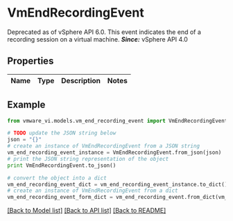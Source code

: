 # VmEndRecordingEvent

Deprecated as of vSphere API 6.0.  This event indicates the end of a recording session on a virtual machine.  ***Since:*** vSphere API 4.0 

## Properties
Name | Type | Description | Notes
------------ | ------------- | ------------- | -------------

## Example

```python
from vmware_vi.models.vm_end_recording_event import VmEndRecordingEvent

# TODO update the JSON string below
json = "{}"
# create an instance of VmEndRecordingEvent from a JSON string
vm_end_recording_event_instance = VmEndRecordingEvent.from_json(json)
# print the JSON string representation of the object
print VmEndRecordingEvent.to_json()

# convert the object into a dict
vm_end_recording_event_dict = vm_end_recording_event_instance.to_dict()
# create an instance of VmEndRecordingEvent from a dict
vm_end_recording_event_form_dict = vm_end_recording_event.from_dict(vm_end_recording_event_dict)
```
[[Back to Model list]](../README.md#documentation-for-models) [[Back to API list]](../README.md#documentation-for-api-endpoints) [[Back to README]](../README.md)


